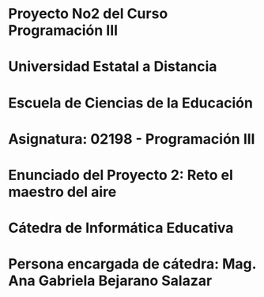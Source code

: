 # Proyecto No2 del Curso Programación III
# Universidad Estatal a Distancia
# Escuela de Ciencias de la Educación
# Asignatura: 02198 - Programación III
# Enunciado del Proyecto 2: Reto el maestro del aire
# Cátedra de Informática Educativa
# Persona encargada de cátedra: Mag. Ana Gabriela Bejarano Salazar
